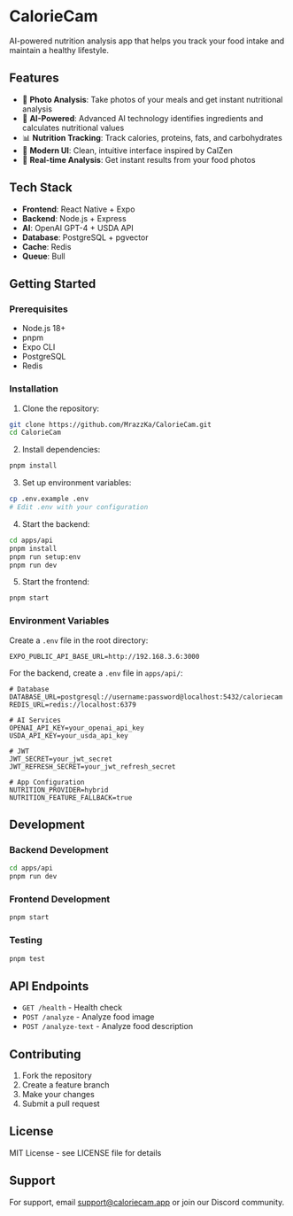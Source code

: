 # CalorieCam

AI-powered nutrition analysis app that helps you track your food intake and maintain a healthy lifestyle.

## Features

- 📸 **Photo Analysis**: Take photos of your meals and get instant nutritional analysis
- 🍎 **AI-Powered**: Advanced AI technology identifies ingredients and calculates nutritional values
- 📊 **Nutrition Tracking**: Track calories, proteins, fats, and carbohydrates
- 📱 **Modern UI**: Clean, intuitive interface inspired by CalZen
- 🔄 **Real-time Analysis**: Get instant results from your food photos

## Tech Stack

- **Frontend**: React Native + Expo
- **Backend**: Node.js + Express
- **AI**: OpenAI GPT-4 + USDA API
- **Database**: PostgreSQL + pgvector
- **Cache**: Redis
- **Queue**: Bull

## Getting Started

### Prerequisites

- Node.js 18+
- pnpm
- Expo CLI
- PostgreSQL
- Redis

### Installation

1. Clone the repository:
```bash
git clone https://github.com/MrazzKa/CalorieCam.git
cd CalorieCam
```

2. Install dependencies:
```bash
pnpm install
```

3. Set up environment variables:
```bash
cp .env.example .env
# Edit .env with your configuration
```

4. Start the backend:
```bash
cd apps/api
pnpm install
pnpm run setup:env
pnpm run dev
```

5. Start the frontend:
```bash
pnpm start
```

### Environment Variables

Create a `.env` file in the root directory:

```env
EXPO_PUBLIC_API_BASE_URL=http://192.168.3.6:3000
```

For the backend, create a `.env` file in `apps/api/`:

```env
# Database
DATABASE_URL=postgresql://username:password@localhost:5432/caloriecam
REDIS_URL=redis://localhost:6379

# AI Services
OPENAI_API_KEY=your_openai_api_key
USDA_API_KEY=your_usda_api_key

# JWT
JWT_SECRET=your_jwt_secret
JWT_REFRESH_SECRET=your_jwt_refresh_secret

# App Configuration
NUTRITION_PROVIDER=hybrid
NUTRITION_FEATURE_FALLBACK=true
```

## Development

### Backend Development

```bash
cd apps/api
pnpm run dev
```

### Frontend Development

```bash
pnpm start
```

### Testing

```bash
pnpm test
```

## API Endpoints

- `GET /health` - Health check
- `POST /analyze` - Analyze food image
- `POST /analyze-text` - Analyze food description

## Contributing

1. Fork the repository
2. Create a feature branch
3. Make your changes
4. Submit a pull request

## License

MIT License - see LICENSE file for details

## Support

For support, email support@caloriecam.app or join our Discord community.